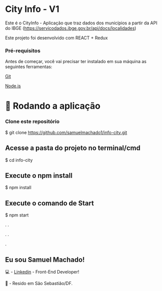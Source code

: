 # City Info - V1

Este é o CityInfo - Aplicação que traz dados dos municípios a partir da API do IBGE (https://servicodados.ibge.gov.br/api/docs/localidades)

Este projeto foi desenvolvido com REACT + Redux

### Pré-requisitos

Antes de começar, você vai precisar ter instalado em sua máquina as seguintes ferramentas:

[Git](https://git-scm.com)

[Node.js](https://nodejs.org/en/)

# 🎲 Rodando a aplicação

### Clone este repositório

$ git clone <https://github.com/samuelmachado1/info-city.git>

## Acesse a pasta do projeto no terminal/cmd

$ cd info-city

## Execute o npm install

$ npm install

## Execute o comando de Start

$ npm start

.
.

.
.

.

## Eu sou Samuel Machado!

:computer: - [Linkedin](https://www.linkedin.com/in/samuel-machado-347204158) - Front-End Developer!

:house_with_garden: - Resido em São Sebastião/DF.
